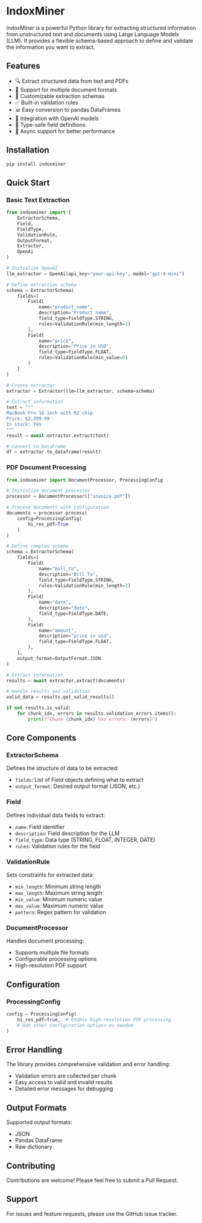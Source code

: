 # IndoxMiner

IndoxMiner is a powerful Python library for extracting structured information from unstructured text and documents using Large Language Models (LLM). It provides a flexible schema-based approach to define and validate the information you want to extract.

## Features

- 🔍 Extract structured data from text and PDFs
- 📄 Support for multiple document formats
- 🔧 Customizable extraction schemas
- ✅ Built-in validation rules
- 📊 Easy conversion to pandas DataFrames
- 🤖 Integration with OpenAI models
- 🎯 Type-safe field definitions
- 🔄 Async support for better performance

## Installation

```bash
pip install indoxminer
```

## Quick Start

### Basic Text Extraction

```python
from indoxminer import (
    ExtractorSchema,
    Field,
    FieldType,
    ValidationRule,
    OutputFormat,
    Extractor,
    OpenAi
)

# Initialize OpenAI
llm_extractor = OpenAi(api_key="your-api-key", model="gpt-4-mini")

# Define extraction schema
schema = ExtractorSchema(
    fields=[
        Field(
            name="product_name",
            description="Product name",
            field_type=FieldType.STRING,
            rules=ValidationRule(min_length=2)
        ),
        Field(
            name="price",
            description="Price in USD",
            field_type=FieldType.FLOAT,
            rules=ValidationRule(min_value=0)
        )
    ]
)

# Create extractor
extractor = Extractor(llm=llm_extractor, schema=schema)

# Extract information
text = """
MacBook Pro 16-inch with M2 chip
Price: $2,399.99
In stock: Yes
"""
result = await extractor.extract(text)

# Convert to DataFrame
df = extractor.to_dataframe(result)
```

### PDF Document Processing

```python
from indoxminer import DocumentProcessor, ProcessingConfig

# Initialize document processor
processor = DocumentProcessor(["invoice.pdf"])

# Process documents with configuration
documents = processor.process(
    config=ProcessingConfig(
        hi_res_pdf=True
    )
)

# Define complex schema
schema = ExtractorSchema(
    fields=[
        Field(
            name="bill_to",
            description="Bill To",
            field_type=FieldType.STRING,
            rules=ValidationRule(min_length=2)
        ),
        Field(
            name="date",
            description="date",
            field_type=FieldType.DATE,
        ),
        Field(
            name="amount",
            description="price in usd",
            field_type=FieldType.FLOAT,
        ),
    ],
    output_format=OutputFormat.JSON
)

# Extract information
results = await extractor.extract(documents)

# Handle results and validation
valid_data = results.get_valid_results()

if not results.is_valid:
    for chunk_idx, errors in results.validation_errors.items():
        print(f"Chunk {chunk_idx} has errors: {errors}")
```

## Core Components

### ExtractorSchema

Defines the structure of data to be extracted:
- `fields`: List of Field objects defining what to extract
- `output_format`: Desired output format (JSON, etc.)

### Field

Defines individual data fields to extract:
- `name`: Field identifier
- `description`: Field description for the LLM
- `field_type`: Data type (STRING, FLOAT, INTEGER, DATE)
- `rules`: Validation rules for the field

### ValidationRule

Sets constraints for extracted data:
- `min_length`: Minimum string length
- `max_length`: Maximum string length
- `min_value`: Minimum numeric value
- `max_value`: Maximum numeric value
- `pattern`: Regex pattern for validation

### DocumentProcessor

Handles document processing:
- Supports multiple file formats
- Configurable processing options
- High-resolution PDF support

## Configuration

### ProcessingConfig

```python
config = ProcessingConfig(
    hi_res_pdf=True,  # Enable high-resolution PDF processing
    # Add other configuration options as needed
)
```

## Error Handling

The library provides comprehensive validation and error handling:
- Validation errors are collected per chunk
- Easy access to valid and invalid results
- Detailed error messages for debugging

## Output Formats

Supported output formats:
- JSON
- Pandas DataFrame
- Raw dictionary

## Contributing

Contributions are welcome! Please feel free to submit a Pull Request.


## Support

For issues and feature requests, please use the GitHub issue tracker.